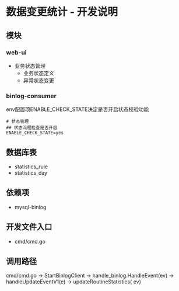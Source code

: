 # 数据变更统计 - 开发说明

## 模块

### web-ui

- 业务状态管理
    + 业务状态定义
    + 异常状态变更

### binlog-consumer

env配置项ENABLE_CHECK_STATE决定是否开启状态校验功能

```
# 状态管理
## 状态流程检查是否开启
ENABLE_CHECK_STATE=yes
```

## 数据库表

- statistics_rule
- statistics_day

## 依赖项

- mysql-binlog

## 开发文件入口

- cmd/cmd.go

## 调用路径

cmd/cmd.go -> StartBinlogClient -> handle_binlog.HandleEvent(ev) -> handleUpdateEventV1(e) -> updateRoutineStatistics(
ev)


